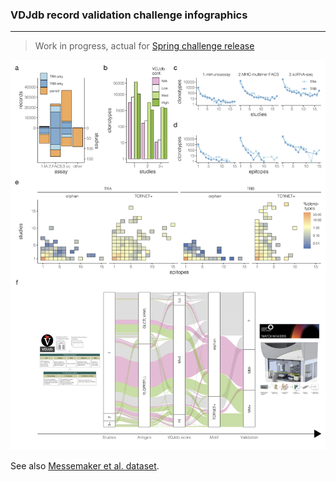 ### VDJdb record validation challenge infographics

---

> Work in progress, actual for [Spring challenge release](https://github.com/antigenomics/vdjdb-db/releases/tag/pyvdjdb-2025-02-21)

![Splash](figures/fig2.png)

See also [Messemaker et al. dataset](https://github.com/schumacherlab/TCRvdb).